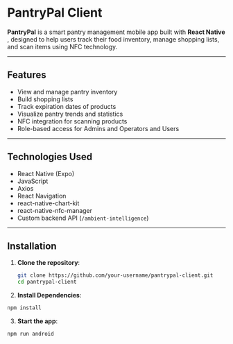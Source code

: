 # PantryPal Client

**PantryPal** is a smart pantry management mobile app built with **React Native** , designed to help users track their food inventory, manage shopping lists, and scan items using NFC technology.

---

## Features

-  View and manage pantry inventory
-  Build shopping lists
-  Track expiration dates of products
-  Visualize pantry trends and statistics
-  NFC integration for scanning products
-  Role-based access for Admins and Operators and Users

---

## Technologies Used

- React Native (Expo)
- JavaScript
- Axios
- React Navigation
- react-native-chart-kit
- react-native-nfc-manager
- Custom backend API (`/ambient-intelligence`)

---

##  Installation

1. **Clone the repository**:
   ```bash
   git clone https://github.com/your-username/pantrypal-client.git
   cd pantrypal-client
   ```

2. **Install Dependencies**:
  ```bash
  npm install
  ```
3. **Start the app**:
  ```bash
  npm run android
  ```



